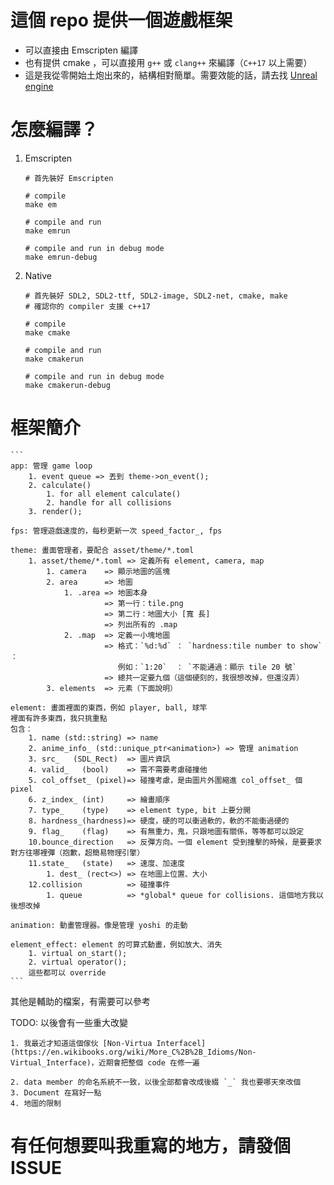 #  這個 repo 提供一個遊戲框架
 - 可以直接由 Emscripten 編譯
 - 也有提供 cmake ，可以直接用 `g++` 或 `clang++` 來編譯（`C++17` 以上需要）
 - 這是我從零開始土炮出來的，結構相對簡單。需要效能的話，請去找 [Unreal engine](https://github.com/EpicGames) 
 
# 怎麼編譯？
 1. Emscripten
    ```
    # 首先裝好 Emscripten
    
    # compile
    make em
    
    # compile and run
    make emrun
    
    # compile and run in debug mode
    make emrun-debug
    ```
    
 2. Native
    ```
    # 首先裝好 SDL2, SDL2-ttf, SDL2-image, SDL2-net, cmake, make
    # 確認你的 compiler 支援 c++17
    
    # compile
    make cmake
    
    # compile and run
    make cmakerun
    
    # compile and run in debug mode
    make cmakerun-debug
    ```
    
# 框架簡介
    ```
    app: 管理 game loop
        1. event queue => 丟到 theme->on_event();
        2. calculate() 
            1. for all element calculate()
            2. handle for all collisions
        3. render();
    
    fps: 管理遊戲速度的，每秒更新一次 speed_factor_, fps
    
    theme: 畫面管理者，要配合 asset/theme/*.toml
        1. asset/theme/*.toml => 定義所有 element, camera, map
            1. camera    => 顯示地圖的區塊
            2. area      => 地圖
                1. .area => 地圖本身
                         => 第一行：tile.png
                         => 第二行：地圖大小 [寬 長]
                         => 列出所有的 .map
                2. .map  => 定義一小塊地圖
                         => 格式：`%d:%d` ： `hardness:tile number to show` ： 
                            例如：`1:20`  ： `不能通過：顯示 tile 20 號`
                         => 總共一定要九個（這個硬刻的，我很想改掉，但還沒弄）
            3. elements  => 元素（下面說明）
    
    element: 畫面裡面的東西，例如 player, ball, 球竿 
    裡面有許多東西，我只挑重點
    包含：
        1. name (std::string) => name
        2. anime_info_ (std::unique_ptr<animation>) => 管理 animation
        3. src_   (SDL_Rect)  => 圖片資訊
        4. valid_   (bool)    => 需不需要考慮碰撞他
        5. col_offset_ (pixel)=> 碰撞考慮，是由圖片外圍縮進 col_offset_ 個 pixel
        6. z_index_ (int)     => 繪畫順序
        7. type_    (type)    => element type, bit 上要分開
        8. hardness_(hardness)=> 硬度，硬的可以衝過軟的，軟的不能衝過硬的
        9. flag_    (flag)    => 有無重力，鬼，只跟地圖有關係，等等都可以設定
        10.bounce_direction   => 反彈方向。一個 element 受到撞擊的時候，是要要求對方往哪裡彈（抱歉，超簡易物理引擎）
        11.state_   (state)   => 速度、加速度
            1. dest_ (rect<>) => 在地圖上位置、大小
        12.collision          => 碰撞事件
            1. queue          => *global* queue for collisions. 這個地方我以後想改掉
    
    animation: 動畫管理器。像是管理 yoshi 的走動
    
    element_effect: element 的可算式動畫，例如放大、消失
        1. virtual on_start();
        2. virtual operator();
        這些都可以 override
    ```        
其他是輔助的檔案，有需要可以參考

TODO:
    以後會有一些重大改變
    
    1. 我最近才知道這個傢伙 [Non-Virtua Interfacel](https://en.wikibooks.org/wiki/More_C%2B%2B_Idioms/Non-Virtual_Interface)，近期會把整個 code 在修一遍
    
    2. data member 的命名系統不一致，以後全部都會改成後綴 `_` 我也要哪天來改個
    3. Document 在寫好一點
    4. 地圖的限制
    
# 有任何想要叫我重寫的地方，請發個 ISSUE
